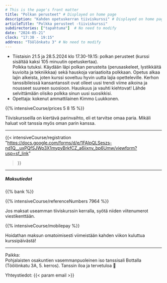 ```yaml
---
# This is the page's front matter
title: "Polkan perusteet" # Displayed on home page
description: "Kahden opetuskerran tiiviskurssi" # Displayed on home page
articleTitle: "Polkka perusteet -tiiviskurssi"
subdirectories: ["tapahtuma"]  # No need to modify
date: "2024-05-21"
clock: "17:30 - 19:15"
address: "Töölönkatu 3" # No need to modify
---
```


- Tiistaisin 21.5 ja 28.5.2024 klo 17.30-19.15: polkan perusteet (kurssi sisältää kaksi 105 minuutin opetuskertaa).  
Polkka tutuksi. Käydään läpi polkan perusteita (perusaskeleet, lystikkäitä kuvioita ja tekniikkaa) sekä hauskoja variaatioita polkkaan. Opetus alkaa lajin alkeista, joten kurssi soveltuu hyvin uutta lajia opetteleville. Kerhon tanssibileissä kansantanssit ovat olleet uusi trendi viime aikoina ja nousseet suureen suosioon. Hauskuus ja vauhti kiehtovat! Lähde selvittämään olisiko polkka sinun uusi suosikkisi.
- Opettaja: kokenut ammattilainen Kimmo Luukkonen.
<!-- Enter the prices separated by a space, in this order:
osakuntalainen opiskelija muut -->
{{% intensiveCourse/prices
  5 8 15
%}}

Tiiviskursseilla on kiertävä parinvaihto, eli et tarvitse omaa paria.
Mikäli haluat voit tanssia myös oman parin kanssa.

---
{{< intensiveCourse/registration
  "https://docs.google.com/forms/d/e/1FAIpQLSeszs-nd1Q__uxPQfSJWp3X1mypyBrkfCZ_a6iixnv_bp6Umw/viewform?usp=sf_link"
>}}

---
##### Maksutiedot

{{% bank %}}
<!-- UPDATE reference number(s) -->
{{% intensiveCourse/referenceNumbers
  7964
%}}

Jos maksat useamman tiiviskurssin kerralla, syötä niiden viitenumerot viestikenttään.

{{% intensiveCourse/mobilepay %}}

Hoidathan maksun omatoimisesti viimeistään kahden viikon kuluttua kurssipäivästä!

---
Paikka:  
Pohjalaisten osakuntien vasemmanpuoleinen iso tanssisali Bottalla (Töölönkatu 3A, 5. kerros). Tanssin iloa ja tervetuloa 🙂

Yhteystiedot: {{< param email >}}
